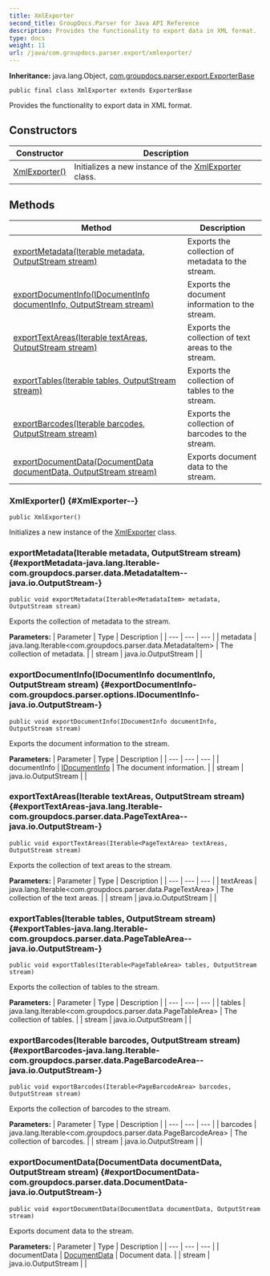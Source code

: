 ```yaml
---
title: XmlExporter
second_title: GroupDocs.Parser for Java API Reference
description: Provides the functionality to export data in XML format.
type: docs
weight: 11
url: /java/com.groupdocs.parser.export/xmlexporter/
---
```

**Inheritance:**
java.lang.Object, [com.groupdocs.parser.export.ExporterBase](../../com.groupdocs.parser.export/exporterbase)
```
public final class XmlExporter extends ExporterBase
```

Provides the functionality to export data in XML format.
## Constructors

| Constructor | Description |
| --- | --- |
| [XmlExporter()](#XmlExporter--) | Initializes a new instance of the [XmlExporter](../../com.groupdocs.parser.export/xmlexporter) class. |
## Methods

| Method | Description |
| --- | --- |
| [exportMetadata(Iterable<MetadataItem> metadata, OutputStream stream)](#exportMetadata-java.lang.Iterable-com.groupdocs.parser.data.MetadataItem--java.io.OutputStream-) | Exports the collection of metadata to the stream. |
| [exportDocumentInfo(IDocumentInfo documentInfo, OutputStream stream)](#exportDocumentInfo-com.groupdocs.parser.options.IDocumentInfo-java.io.OutputStream-) | Exports the document information to the stream. |
| [exportTextAreas(Iterable<PageTextArea> textAreas, OutputStream stream)](#exportTextAreas-java.lang.Iterable-com.groupdocs.parser.data.PageTextArea--java.io.OutputStream-) | Exports the collection of text areas to the stream. |
| [exportTables(Iterable<PageTableArea> tables, OutputStream stream)](#exportTables-java.lang.Iterable-com.groupdocs.parser.data.PageTableArea--java.io.OutputStream-) | Exports the collection of tables to the stream. |
| [exportBarcodes(Iterable<PageBarcodeArea> barcodes, OutputStream stream)](#exportBarcodes-java.lang.Iterable-com.groupdocs.parser.data.PageBarcodeArea--java.io.OutputStream-) | Exports the collection of barcodes to the stream. |
| [exportDocumentData(DocumentData documentData, OutputStream stream)](#exportDocumentData-com.groupdocs.parser.data.DocumentData-java.io.OutputStream-) | Exports document data to the stream. |
### XmlExporter() {#XmlExporter--}
```
public XmlExporter()
```


Initializes a new instance of the [XmlExporter](../../com.groupdocs.parser.export/xmlexporter) class.

### exportMetadata(Iterable<MetadataItem> metadata, OutputStream stream) {#exportMetadata-java.lang.Iterable-com.groupdocs.parser.data.MetadataItem--java.io.OutputStream-}
```
public void exportMetadata(Iterable<MetadataItem> metadata, OutputStream stream)
```


Exports the collection of metadata to the stream.

**Parameters:**
| Parameter | Type | Description |
| --- | --- | --- |
| metadata | java.lang.Iterable<com.groupdocs.parser.data.MetadataItem> | The collection of metadata. |
| stream | java.io.OutputStream |  |

### exportDocumentInfo(IDocumentInfo documentInfo, OutputStream stream) {#exportDocumentInfo-com.groupdocs.parser.options.IDocumentInfo-java.io.OutputStream-}
```
public void exportDocumentInfo(IDocumentInfo documentInfo, OutputStream stream)
```


Exports the document information to the stream.

**Parameters:**
| Parameter | Type | Description |
| --- | --- | --- |
| documentInfo | [IDocumentInfo](../../com.groupdocs.parser.options/idocumentinfo) | The document information. |
| stream | java.io.OutputStream |  |

### exportTextAreas(Iterable<PageTextArea> textAreas, OutputStream stream) {#exportTextAreas-java.lang.Iterable-com.groupdocs.parser.data.PageTextArea--java.io.OutputStream-}
```
public void exportTextAreas(Iterable<PageTextArea> textAreas, OutputStream stream)
```


Exports the collection of text areas to the stream.

**Parameters:**
| Parameter | Type | Description |
| --- | --- | --- |
| textAreas | java.lang.Iterable<com.groupdocs.parser.data.PageTextArea> | The collection of the text areas. |
| stream | java.io.OutputStream |  |

### exportTables(Iterable<PageTableArea> tables, OutputStream stream) {#exportTables-java.lang.Iterable-com.groupdocs.parser.data.PageTableArea--java.io.OutputStream-}
```
public void exportTables(Iterable<PageTableArea> tables, OutputStream stream)
```


Exports the collection of tables to the stream.

**Parameters:**
| Parameter | Type | Description |
| --- | --- | --- |
| tables | java.lang.Iterable<com.groupdocs.parser.data.PageTableArea> | The collection of tables. |
| stream | java.io.OutputStream |  |

### exportBarcodes(Iterable<PageBarcodeArea> barcodes, OutputStream stream) {#exportBarcodes-java.lang.Iterable-com.groupdocs.parser.data.PageBarcodeArea--java.io.OutputStream-}
```
public void exportBarcodes(Iterable<PageBarcodeArea> barcodes, OutputStream stream)
```


Exports the collection of barcodes to the stream.

**Parameters:**
| Parameter | Type | Description |
| --- | --- | --- |
| barcodes | java.lang.Iterable<com.groupdocs.parser.data.PageBarcodeArea> | The collection of barcodes. |
| stream | java.io.OutputStream |  |

### exportDocumentData(DocumentData documentData, OutputStream stream) {#exportDocumentData-com.groupdocs.parser.data.DocumentData-java.io.OutputStream-}
```
public void exportDocumentData(DocumentData documentData, OutputStream stream)
```


Exports document data to the stream.

**Parameters:**
| Parameter | Type | Description |
| --- | --- | --- |
| documentData | [DocumentData](../../com.groupdocs.parser.data/documentdata) | Document data. |
| stream | java.io.OutputStream |  |

